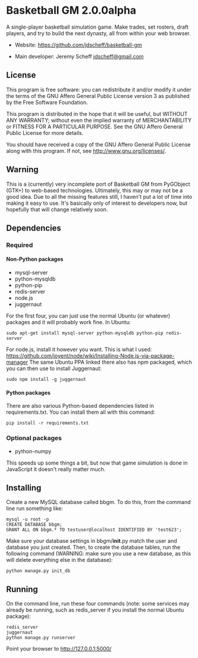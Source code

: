 # Basketball GM 2.0.0alpha

A single-player basketball simulation game. Make trades, set rosters, draft
players, and try to build the next dynasty, all from within your web browser.

* Website: https://github.com/jdscheff/basketball-gm

* Main developer: Jeremy Scheff <jdscheff@gmail.com>

## License

This program is free software: you can redistribute it and/or modify it under
the terms of the GNU Affero General Public License version 3 as published by
the Free Software Foundation.

This program is distributed in the hope that it will be useful, but WITHOUT ANY
WARRANTY; without even the implied warranty of MERCHANTABILITY or FITNESS FOR A
PARTICULAR PURPOSE.  See the GNU Affero General Public License for more
details.

You should have received a copy of the GNU Affero General Public License along
with this program.  If not, see <http://www.gnu.org/licenses/>.

## Warning

This is a (currently) very incomplete port of Basketball GM from PyGObject
(GTK+) to web-based technologies. Ultimately, this may or may not be a good
idea. Due to all the missing features still, I haven't put a lot of time into
making it easy to use. It's basically only of interest to developers now, but
hopefully that will change relatively soon.

## Dependencies

### Required

#### Non-Python packages

* mysql-server
* python-mysqldb
* python-pip
* redis-server
* node.js
* juggernaut

For the first four, you can just use the normal Ubuntu (or whatever) packages
and it will probably work fine. In Ubuntu:

    sudo apt-get install mysql-server python-mysqldb python-pip redis-server

For node.js, install it however you want. This is what I used:
https://github.com/joyent/node/wiki/Installing-Node.js-via-package-manager
The same Ubuntu PPA linked there also has npm packaged, which you can then use
to install Juggernaut:

    sudo npm install -g juggernaut

#### Python packages

There are also various Python-based dependencies listed in requirements.txt.
You can install them all with this command:

    pip install -r requirements.txt

### Optional packages

* python-numpy

This speeds up some things a bit, but now that game simulation is done in
JavaScript it doesn't really matter much.

## Installing

Create a new MySQL database called bbgm. To do this, from the command line run
something like:

    mysql -u root -p
    CREATE DATABASE bbgm;
    GRANT ALL ON bbgm.* TO testuser@localhost IDENTIFIED BY 'test623';

Make sure your database settings in bbgm/__init__.py match the user and
database you just created. Then, to create the database tables, run the
following command (WARNING: make sure you use a new database, as this will
delete everything else in the database):

    python manage.py init_db

## Running

On the command line, run these four commands (note: some services may already be
running, such as redis_server if you install the normal Ubuntu package):

    redis_server
    juggernaut
    python manage.py runserver

Point your browser to http://127.0.0.1:5000/
